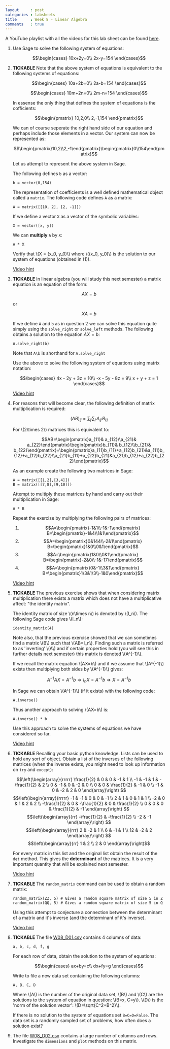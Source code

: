 ```yaml
---
layout     : post
categories : labsheets
title      : Week 8 - Linear Algebra
comments   : true
---
```


A YouTube playlist with all the videos for this lab sheet can be found [here](http://www.youtube.com/playlist?list=PLnC5h3PY-znzwLePTdmDWDCKJse3omJe5).

01. Use Sage to solve the following system of equations:

    $$\begin{cases}
    10x+2y=0\\
    2x-y=154
    \end{cases}$$

02. **TICKABLE** Note that the above system of equations is equivalent to the following systems of equations:

    $$\begin{cases}
    10a+2b=0\\
    2a-b=154
    \end{cases}$$

    $$\begin{cases}
    10m+2n=0\\
    2m-n=154
    \end{cases}$$

    In essense the only thing that defines the system of equations is the cofficients:

    $$\begin{pmatrix}
    10,2,0\\
    2,-1,154
    \end{pmatrix}$$

    We can of course seperate the right hand side of our equation and perhaps include those elements in a vector. Our system can now be represented as:

    $$\begin{pmatrix}10,2\\2,-1\end{pmatrix}\begin{pmatrix}0\\154\end{pmatrix}$$

    Let us attempt to represent the above system in Sage.

    The following defines `b` as a vector:

        b = vector(0,154)

    The representation of coefficients is a well defined mathematical object called a `matrix`. The following code defines `A` as a matrix:

        A = matrix([[10, 2], [2, -1]])

    If we define a vector `X` as a vector of the symbolic variables:

        X = vector([x, y])

    We can **multiply** `A` by `X`:

        A * X

    Verify that \\(X = (x_0, y_0)\\) where \\((x_0, y_0)\\) is the solution to our system of equations (obtained in (1)).

    [Video hint](http://youtu.be/zuxPlbRK79w)

03. **TICKABLE** In linear algebra (you will study this next semester) a matrix equation is an equation of the form:

    $$AX=b$$

    or

    $$XA=b$$

    If we define `A` and `b` as in question 2 we can solve this equation quite simply using the `solve_right` or `solve_left` methods. The following obtains a solution to the equation $AX=b$:

        A.solve_right(b)

    Note that `A\b` is shorthand for `A.solve_right`

    Use the above to solve the following system of equations using matrix notation:

    $$\begin{cases}
    4x - 2y + 3z = 10\\
    -x - 5y - 8z = 9\\
    x + y + z = 1
    \end{cases}$$

    [Video hint](http://youtu.be/-Qxv5XMer60)

04. For reasons that will become clear, the following definition of matrix multiplication is required:

    $$(AB)_{ij}=\sum_{j'}\sum_{i'}A_{ij'}B_{i'j}$$

    For \\(2\times 2\\) matrices this is equivalent to:

    $$AB=\begin{pmatrix}a_{11}& a_{12}\\a_{21}& a_{22}\end{pmatrix}\begin{pmatrix}b_{11}& b_{12}\\b_{21}& b_{22}\end{pmatrix}=\begin{pmatrix}a_{11}b_{11}+a_{12}b_{21}&a_{11}b_{12}+a_{12}b_{22}\\a_{21}b_{11}+a_{22}b_{21}&a_{21}b_{12}+a_{22}b_{22}\end{pmatrix}$$

    As an example create the following two matrices in Sage:

        A = matrix([[1,2],[3,4]])
        B = matrix([[7,8],[9,10]])

    Attempt to multiply these matrices by hand and carry out their multiplication in Sage:

        A * B

    Repeat the exercise by multiplying the following pairs of matrices:

    1. $$A=\begin{pmatrix}-1&1\\-1&-1\end{pmatrix} B=\begin{pmatrix}-1&4\\1&1\end{pmatrix}$$
    2. $$A=\begin{pmatrix}0&144\\-2&1\end{pmatrix} B=\begin{pmatrix}1&0\\0&1\end{pmatrix}$$
    3. $$A=\begin{pmatrix}1&0\\0&1\end{pmatrix} B=\begin{pmatrix}-2&0\\-1&-17\end{pmatrix}$$
    4. $$A=\begin{pmatrix}0&-1\\3&1\end{pmatrix} B=\begin{pmatrix}1/3&1/3\\-1&0\end{pmatrix}$$

    [Video hint](http://youtu.be/NOpEMl_yzMM)

05. **TICKABLE** The previous exercise shows that when considering matrix multiplication there exists a matrix which does not have a multiplicative affect: "the identity matrix".

    The identity matrix of size \\(n\times n\\) is denoted by \\(I_n\\). The following Sage code gives \\(I_n\\):

        identity_matrix(4)

    Note also, that the previous exercise showed that we can sometimes find a matrix \\(B\\) such that \\(AB=I_n\\). Finding such a matrix is referred to as 'inverting' \\(A\\) and if certain properties hold (you will see this in further details next semester) this matrix is denoted \\(A^{-1}\\).

    If we recall the matrix equation \\(AX=b\\) and if we assume that \\(A^{-1}\\) exists then multiplying both sides by \\(A^{-1}\\) gives:

    $$A^{-1}AX=A^{-1}b\Rightarrow I_nX=A^{-1}b\Rightarrow X=A^{-1}b$$

    In Sage we can obtain \\(A^{-1}\\) (if it exists) with the following code:

        A.inverse()

    Thus another approach to solving \\(AX=b\\) is:

        A.inverse() * b

    Use this approach to solve the systems of equations we have considered so far.

    [Video hint](http://youtu.be/NOpEMl_yzMM)

06. **TICKABLE** Recalling your basic python knowledge. Lists can be used to hold any sort of object. Obtain a list of the inverses of the following matrices (when the inverse exists, you might need to look up information on `try` and `except`):

    $$\left(\begin{array}{rrrrr}
    \frac{1}{2} & 0 & 0 & -1 & 1 \\
    -1 & -1 & 1 & -\frac{1}{2} & 2 \\
    0 & -1 & 0 & -2 & 0 \\
    0 & 0 & \frac{1}{2} & -1 & 0 \\
    -1 & 0 & -2 & 2 & 0
    \end{array}\right)
    $$
    $$\left(\begin{array}{rrrrr}
    -1 & -1 & 0 & 0 & -1 \\
    2 & 1 & 0 & 1 & 1 \\
    -2 & 0 & 1 & 2 & 2 \\
    -\frac{1}{2} & 0 & -\frac{1}{2} & 0 & \frac{1}{2} \\
    0 & 0 & 0 & \frac{1}{2} & -1
    \end{array}\right)
    $$
    $$\left(\begin{array}{rr}
    -\frac{1}{2} & -\frac{1}{2} \\
    -2 & -1
    \end{array}\right)
    $$
    $$\left(\begin{array}{rrr}
    2 & -2 & 1 \\
    6 & -1 & 1 \\
    12 & -2 & 2
    \end{array}\right)
    $$
    $$\left(\begin{array}{rr}
    1 & 2 \\
    2 & 0
    \end{array}\right)$$

    For every matrix in this list and the original list obtain the result of the `det` method. This gives the **determinant** of the matrices. It is a very important quantity that will be explained next semester.

    [Video hint](http://youtu.be/rUvbWGg0QO0)

07. **TICKABLE** The `random_matrix` command can be used to obtain a random matrix:

        random_matrix(ZZ, 5) # Gives a random square matrix of size 5 in Z
        random_matrix(QQ, 5) # Gives a random square matrix of size 5 in Q

    Using this attempt to conjecture a connection between the determinant of a matrix and it's inverse (and the determinant of it's inverse).

    [Video hint](http://youtu.be/3qdlespAi9o)

08. **TICKABLE** The file [W08_D01.csv]({{site.baseurl}}/assets/Data/W08_D01.csv) contains 4 columns of data:

        a, b, c, d, f, g

    For each row of data, obtain the solution to the system of equations:

    $$\begin{cases}
    ax+by=c\\
    dx+fy=g
    \end{cases}$$

    Write to file a new data set containing the following columns:

        A, B, C, D

    Where \\(A\\) is the number of the original data set, \\(B\\) and \\(C\\) are the solutions to the system of equation in question: \\(B=x, C=y\\). \\(D\\) is the 'norm of the solution vector': \\(D=\sqrt{C^2+B^2}\\).

    If there is no solution to the system of equations set `B=C=D=False`. The data set is a randomly sampled set of problems, how often does a solution exist?

08. The file [W08_D02.csv]({{site.baseurl}}/assets/Data/W08_D02.csv) contains a large number of columns and rows. Investigate the `dimensions` and `plot` methods on this matrix.
